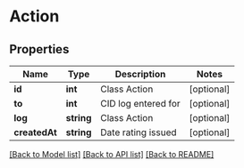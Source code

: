 # Action

## Properties
Name | Type | Description | Notes
------------ | ------------- | ------------- | -------------
**id** | **int** | Class Action | [optional] 
**to** | **int** | CID log entered for | [optional] 
**log** | **string** | Class Action | [optional] 
**createdAt** | **string** | Date rating issued | [optional] 

[[Back to Model list]](../README.md#documentation-for-models) [[Back to API list]](../README.md#documentation-for-api-endpoints) [[Back to README]](../README.md)


